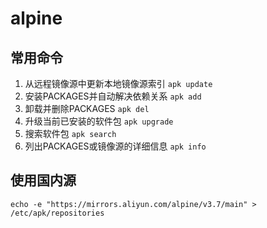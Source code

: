 # alpine

## 常用命令

1. 从远程镜像源中更新本地镜像源索引 `apk update`
2. 安装PACKAGES并自动解决依赖关系 `apk add`
3. 卸载并删除PACKAGES `apk del`
4. 升级当前已安装的软件包 `apk upgrade`
5. 搜索软件包 `apk search`
6. 列出PACKAGES或镜像源的详细信息 `apk info`

## 使用国内源

```shell
echo -e "https://mirrors.aliyun.com/alpine/v3.7/main" > /etc/apk/repositories
```
